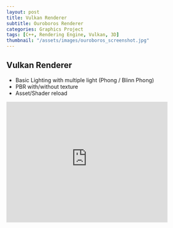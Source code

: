 ```yaml
---
layout: post
title: Vulkan Renderer
subtitle: Ouroboros Renderer
categories: Graphics Project
tags: [C++, Rendering Engine, Vulkan, 3D]
thumbnail: "/assets/images/ouroboros_screenshot.jpg"
---
```

 
## Vulkan Renderer

- Basic Lighting with multiple light (Phong / Blinn Phong)
- PBR with/without texture
- Asset/Shader reload


<iframe width="420" height="315" src="https://www.youtube.com/embed/Z8Fgf065Ayk" frameborder="0" allowfullscreen></iframe>


